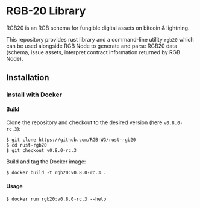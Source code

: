 # RGB-20 Library

RGB20 is an RGB schema for fungible digital assets on bitcoin & lightning.

This repository provides rust library and a command-line utility `rgb20` which
can be used alongside RGB Node to generate and parse RGB20 data (schema, issue
assets, interpret contract information returned by RGB Node).

## Installation

### Install with Docker

#### Build

Clone the repository and checkout to the desired version (here `v0.8.0-rc.3`):

```console
$ git clone https://github.com/RGB-WG/rust-rgb20
$ cd rust-rgb20
$ git checkout v0.8.0-rc.3
```

Build and tag the Docker image:

```console
$ docker build -t rgb20:v0.8.0-rc.3 .
```

#### Usage

```console
$ docker run rgb20:v0.8.0-rc.3 --help
```
